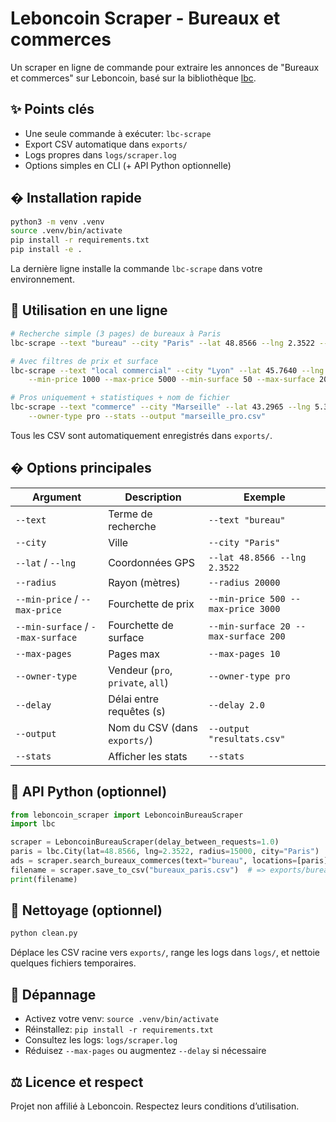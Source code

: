 # Leboncoin Scraper - Bureaux et commerces

Un scraper en ligne de commande pour extraire les annonces de "Bureaux et commerces" sur Leboncoin, basé sur la bibliothèque [lbc](https://github.com/etienne-hd/lbc).

## ✨ Points clés
- Une seule commande à exécuter: `lbc-scrape`
- Export CSV automatique dans `exports/`
- Logs propres dans `logs/scraper.log`
- Options simples en CLI (+ API Python optionnelle)

## � Installation rapide
```bash
python3 -m venv .venv
source .venv/bin/activate
pip install -r requirements.txt
pip install -e .
```
La dernière ligne installe la commande `lbc-scrape` dans votre environnement.

## 🏃 Utilisation en une ligne
```bash
# Recherche simple (3 pages) de bureaux à Paris
lbc-scrape --text "bureau" --city "Paris" --lat 48.8566 --lng 2.3522 --max-pages 3

# Avec filtres de prix et surface
lbc-scrape --text "local commercial" --city "Lyon" --lat 45.7640 --lng 4.8357 \
    --min-price 1000 --max-price 5000 --min-surface 50 --max-surface 200

# Pros uniquement + statistiques + nom de fichier
lbc-scrape --text "commerce" --city "Marseille" --lat 43.2965 --lng 5.3698 \
    --owner-type pro --stats --output "marseille_pro.csv"
```
Tous les CSV sont automatiquement enregistrés dans `exports/`.

## � Options principales
| Argument | Description | Exemple |
|----------|-------------|---------|
| `--text` | Terme de recherche | `--text "bureau"` |
| `--city` | Ville | `--city "Paris"` |
| `--lat` / `--lng` | Coordonnées GPS | `--lat 48.8566 --lng 2.3522` |
| `--radius` | Rayon (mètres) | `--radius 20000` |
| `--min-price` / `--max-price` | Fourchette de prix | `--min-price 500 --max-price 3000` |
| `--min-surface` / `--max-surface` | Fourchette de surface | `--min-surface 20 --max-surface 200` |
| `--max-pages` | Pages max | `--max-pages 10` |
| `--owner-type` | Vendeur (`pro`, `private`, `all`) | `--owner-type pro` |
| `--delay` | Délai entre requêtes (s) | `--delay 2.0` |
| `--output` | Nom du CSV (dans `exports/`) | `--output "resultats.csv"` |
| `--stats` | Afficher les stats | `--stats` |

## 🧪 API Python (optionnel)
```python
from leboncoin_scraper import LeboncoinBureauScraper
import lbc

scraper = LeboncoinBureauScraper(delay_between_requests=1.0)
paris = lbc.City(lat=48.8566, lng=2.3522, radius=15000, city="Paris")
ads = scraper.search_bureaux_commerces(text="bureau", locations=[paris], max_pages=3)
filename = scraper.save_to_csv("bureaux_paris.csv")  # => exports/bureaux_paris.csv
print(filename)
```

## 🧹 Nettoyage (optionnel)
```bash
python clean.py
```
Déplace les CSV racine vers `exports/`, range les logs dans `logs/`, et nettoie quelques fichiers temporaires.

## 🐛 Dépannage
- Activez votre venv: `source .venv/bin/activate`
- Réinstallez: `pip install -r requirements.txt`
- Consultez les logs: `logs/scraper.log`
- Réduisez `--max-pages` ou augmentez `--delay` si nécessaire

## ⚖️ Licence et respect
Projet non affilié à Leboncoin. Respectez leurs conditions d’utilisation.